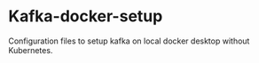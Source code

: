 # Kafka-docker-setup
Configuration files to setup kafka on local docker desktop without Kubernetes.
